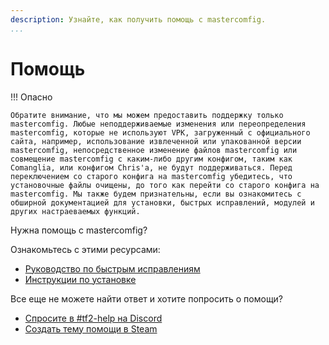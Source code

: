 ```yaml
---
description: Узнайте, как получить помощь с mastercomfig.
...
```


# Помощь

!!! Опасно

    Обратите внимание, что мы можем предоставить поддержку только mastercomfig. Любые неподдерживаемые изменения или переопределения mastercomfig, которые не используют VPK, загруженный с официального сайта, например, использование извлеченной или упакованной версии mastercomfig, непосредственное изменение файлов mastercomfig или совмещение mastercomfig с каким-либо другим конфигом, таким как Comanglia, или конфигом Chris'а, не будут поддерживаться. Перед переключением со старого конфига на mastercomfig убедитесь, что установочные файлы очищены, до того как перейти со старого конфига на mastercomfig. Мы также будем признательны, если вы ознакомитесь с обширной документацией для установки, быстрых исправлений, модулей и других настраеваемых функций.
    
Нужна помощь с mastercomfig?

Ознакомьтесь с этими ресурсами:

* [Руководство по быстрым исправлениям](next_steps/quick_fixes.ru.md)
* [Инструкции по установке](setup/clean_up.ru.md)

Все еще не можете найти ответ и хотите попросить о помощи?

* [Спросите в #tf2-help на Discord](https://discord.gg/CuPb2zV)
* [Создать тему помощи в Steam](https://steamcommunity.com/groups/comfig/discussions/0/)
